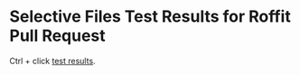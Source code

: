 # Selective Files Test Results for Roffit Pull Request

Ctrl + click [test results](https://jhauga.github.io/htmlpreview.github.com/?https://github.com/jhauga/roffit-test/blob/main/index.html).

